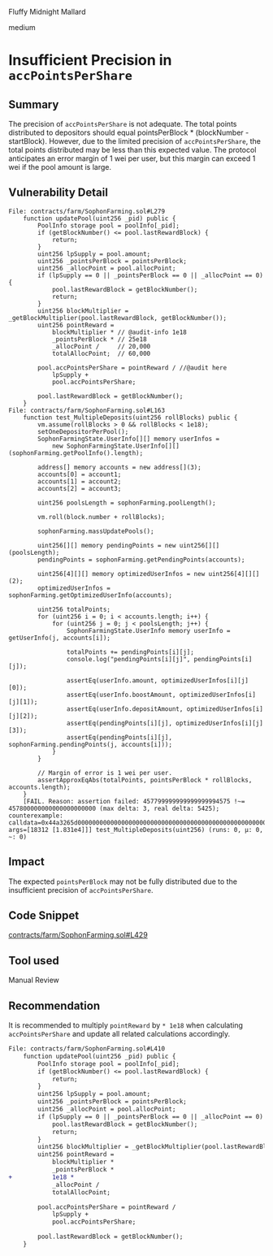 Fluffy Midnight Mallard

medium

# Insufficient Precision in `accPointsPerShare`


## Summary
The precision of `accPointsPerShare` is not adequate.
The total points distributed to depositors should equal pointsPerBlock * (blockNumber - startBlock).
However, due to the limited precision of `accPointsPerShare`, the total points distributed may be less than this expected value.
The protocol anticipates an error margin of 1 wei per user, but this margin can exceed 1 wei if the pool amount is large.

## Vulnerability Detail

```solidity
File: contracts/farm/SophonFarming.sol#L279
    function updatePool(uint256 _pid) public {
        PoolInfo storage pool = poolInfo[_pid];
        if (getBlockNumber() <= pool.lastRewardBlock) {
            return;
        }
        uint256 lpSupply = pool.amount;
        uint256 _pointsPerBlock = pointsPerBlock;
        uint256 _allocPoint = pool.allocPoint;
        if (lpSupply == 0 || _pointsPerBlock == 0 || _allocPoint == 0) {
            pool.lastRewardBlock = getBlockNumber();
            return;
        }
        uint256 blockMultiplier = _getBlockMultiplier(pool.lastRewardBlock, getBlockNumber());
        uint256 pointReward =
            blockMultiplier * // @audit-info 1e18
            _pointsPerBlock * // 25e18
            _allocPoint /     // 20,000
            totalAllocPoint;  // 60,000

        pool.accPointsPerShare = pointReward / //@audit here
            lpSupply +
            pool.accPointsPerShare;

        pool.lastRewardBlock = getBlockNumber();
    }
File: contracts/farm/SophonFarming.sol#L163
    function test_MultipleDeposits(uint256 rollBlocks) public {
        vm.assume(rollBlocks > 0 && rollBlocks < 1e18);
        setOneDepositorPerPool();
        SophonFarmingState.UserInfo[][] memory userInfos =
            new SophonFarmingState.UserInfo[][](sophonFarming.getPoolInfo().length);

        address[] memory accounts = new address[](3);
        accounts[0] = account1;
        accounts[1] = account2;
        accounts[2] = account3;

        uint256 poolsLength = sophonFarming.poolLength();

        vm.roll(block.number + rollBlocks);

        sophonFarming.massUpdatePools();

        uint256[][] memory pendingPoints = new uint256[][](poolsLength);
        pendingPoints = sophonFarming.getPendingPoints(accounts);

        uint256[4][][] memory optimizedUserInfos = new uint256[4][][](2);
        optimizedUserInfos = sophonFarming.getOptimizedUserInfo(accounts);

        uint256 totalPoints;
        for (uint256 i = 0; i < accounts.length; i++) {
            for (uint256 j = 0; j < poolsLength; j++) {
                SophonFarmingState.UserInfo memory userInfo = getUserInfo(j, accounts[i]);

                totalPoints += pendingPoints[i][j];
                console.log("pendingPoints[i][j]", pendingPoints[i][j]);

                assertEq(userInfo.amount, optimizedUserInfos[i][j][0]);
                assertEq(userInfo.boostAmount, optimizedUserInfos[i][j][1]);
                assertEq(userInfo.depositAmount, optimizedUserInfos[i][j][2]);
                assertEq(pendingPoints[i][j], optimizedUserInfos[i][j][3]);
                assertEq(pendingPoints[i][j], sophonFarming.pendingPoints(j, accounts[i]));
            }
        }

        // Margin of error is 1 wei per user.
        assertApproxEqAbs(totalPoints, pointsPerBlock * rollBlocks, accounts.length);
    }
    [FAIL. Reason: assertion failed: 457799999999999999994575 !~= 457800000000000000000000 (max delta: 3, real delta: 5425); counterexample: calldata=0x44a3265d0000000000000000000000000000000000000000000000000000000000004788 args=[18312 [1.831e4]]] test_MultipleDeposits(uint256) (runs: 0, μ: 0, ~: 0)
```

## Impact
The expected `pointsPerBlock` may not be fully distributed due to the insufficient precision of `accPointsPerShare`.


## Code Snippet
[contracts/farm/SophonFarming.sol#L429](https://github.com/sherlock-audit/2024-05-sophon/blob/main/farming-contracts/contracts/farm/SophonFarming.sol#L429)

## Tool used

Manual Review

## Recommendation
It is recommended to multiply `pointReward` by `* 1e18` when calculating `accPointsPerShare` and update all related calculations accordingly.

```diff
File: contracts/farm/SophonFarming.sol#L410
    function updatePool(uint256 _pid) public {
        PoolInfo storage pool = poolInfo[_pid];
        if (getBlockNumber() <= pool.lastRewardBlock) {
            return;
        }
        uint256 lpSupply = pool.amount;
        uint256 _pointsPerBlock = pointsPerBlock;
        uint256 _allocPoint = pool.allocPoint;
        if (lpSupply == 0 || _pointsPerBlock == 0 || _allocPoint == 0) {
            pool.lastRewardBlock = getBlockNumber();
            return;
        }
        uint256 blockMultiplier = _getBlockMultiplier(pool.lastRewardBlock, getBlockNumber());
        uint256 pointReward =
            blockMultiplier * 
            _pointsPerBlock * 
+           1e18 *
            _allocPoint /     
            totalAllocPoint;  

        pool.accPointsPerShare = pointReward /
            lpSupply +
            pool.accPointsPerShare;

        pool.lastRewardBlock = getBlockNumber();
    }
```
